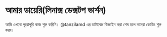 # আমার ডায়েরি(লিনাক্স ডেক্সটপ ভার্শন)
আমি এখনো পুরোপুরি কাজ শুরু করিনি। @tanzilamd এর  ডাটাবেজ ডিজাইন করা শেষ হলে আমরা কোডিং শুরু করব।

